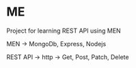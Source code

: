 # ME

Project for learning REST API using MEN

MEN -> MongoDb, Express, Nodejs

REST API -> http -> Get, Post, Patch, Delete
